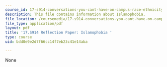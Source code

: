 ```yaml
---
course_id: 17-s914-conversations-you-cant-have-on-campus-race-ethnicity-gender-and-identity-spring-2012
description: This file contains information about Islamophobia.
file_location: /coursemedia/17-s914-conversations-you-cant-have-on-campus-race-ethnicity-gender-and-identity-spring-2012/bdd0e9e2d7f66cc14f7eb23c41e14aba_MIT17_S914S12_islam2.pdf
file_type: application/pdf
layout: pdf
title: '17.S914 Reflection Paper: Islamophobia '
type: course
uid: bdd0e9e2d7f66cc14f7eb23c41e14aba

---
```

None
